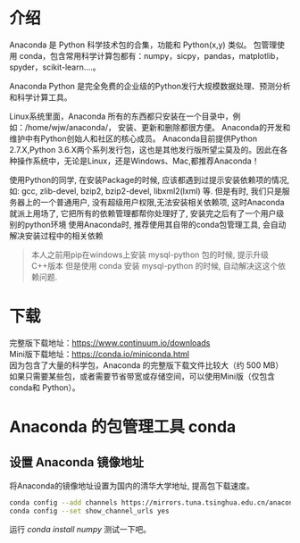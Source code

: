 # 介绍
Anaconda 是 Python 科学技术包的合集，功能和 Python(x,y) 类似。
包管理使用 conda，包含常用科学计算包都有：numpy，sicpy，pandas，matplotlib，spyder，scikit-learn....。

Anaconda Python 是完全免费的企业级的Python发行大规模数据处理、预测分析和科学计算工具。

Linux系统里面，Anaconda 所有的东西都只安装在一个目录中，例如：/home/wjw/anaconda/， 安装、更新和删除都很方便。
Anaconda的开发和维护中有Python创始人和社区的核心成员。
Anaconda目前提供Python 2.7.X,Python 3.6.X两个系列发行包，这也是其他发行版所望尘莫及的。因此在各种操作系统中，无论是Linux，还是Windows、Mac,都推荐Anaconda！

使用Python的同学, 在安装Package的时候, 应该都遇到过提示安装依赖项的情况, 
如: gcc, zlib-devel, bzip2, bzip2-devel, libxml2(lxml) 等.
但是有时, 我们只是服务器上的一个普通用户, 没有超级用户权限,无法安装相关依赖项, 
这时Anaconda就派上用场了, 它把所有的依赖管理都帮你处理好了, 安装完之后有了一个用户级别的python环境
使用Anaconda时, 推荐使用其自带的conda包管理工具, 会自动解决安装过程中的相关依赖
>本人之前用pip在windows上安装 mysql-python 包的时候, 提示升级C++版本
>但是使用 conda 安装 mysql-python 的时候, 自动解决这这个依赖问题.

# 下载
完整版下载地址：https://www.continuum.io/downloads  
Mini版下载地址：https://conda.io/miniconda.html  
因为包含了大量的科学包，Anaconda 的完整版下载文件比较大（约 500 MB）  
如果只需要某些包，或者需要节省带宽或存储空间，可以使用Mini版（仅包含conda和 Python）。

# Anaconda 的包管理工具 conda
## 设置 Anaconda 镜像地址
将Anaconda的镜像地址设置为国内的清华大学地址, 提高包下载速度。
```bash
conda config --add channels https://mirrors.tuna.tsinghua.edu.cn/anaconda/pkgs/free/
conda config --set show_channel_urls yes
```

运行 *conda install numpy* 测试一下吧。
